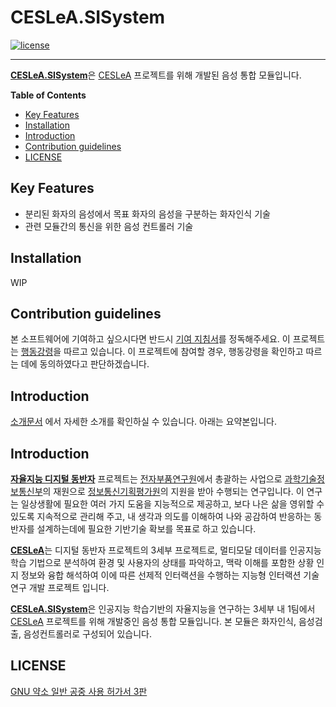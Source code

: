 # CESLeA.SISystem
[![license]](/LICENSE)

---

<b>[CESLeA.SISystem]</b>은 [CESLeA] 프로젝트를 위해 개발된 음성 통합 모듈입니다.

**Table of Contents**

- [Key Features](#key-features)
- [Installation](#installation)
- [Introduction](#introduction)
- [Contribution guidelines](#contribution-guidelines)
- [LICENSE](#license)

## Key Features

- 분리된 화자의 음성에서 목표 화자의 음성을 구분하는 화자인식 기술
- 관련 모듈간의 통신을 위한 음성 컨트롤러 기술

## Installation

WIP

## Contribution guidelines

본 소프트웨어에 기여하고 싶으시다면 반드시 [기여 지침서]를 정독해주세요. 이 프로젝트는 [행동강령]을 따르고 있습니다. 이 프로젝트에 참여할 경우, 행동강령을 확인하고 따르는 데에 동의하였다고 판단하겠습니다.

## Introduction

[소개문서] 에서 자세한 소개를 확인하실 수 있습니다. 아래는 요약본입니다.
## Introduction

<b>[자율지능 디지털 동반자]</b> 프로젝트는 [전자부품연구원]에서 총괄하는 사업으로 [과학기술정보통신부]의 재원으로 [정보통신기획평가원]의 지원을 받아 수행되는 연구입니다.
이 연구는 일상생활에 필요한 여러 가지 도움을 지능적으로 제공하고, 보다 나은 삶을 영위할 수 있도록 지속적으로 관리해 주고, 내 생각과 의도를 이해하여 나와 공감하여 반응하는 동반자를 설계하는데에 필요한 기반기술 확보를 목표로 하고 있습니다.

<b>[CESLeA]</b>는 디지털 동반자 프로젝트의 3세부 프로젝트로, 멀티모달 데이터를 인공지능 학습 기법으로 분석하여 환경 및 사용자의 상태를 파악하고, 맥락 이해를 포함한 상황 인지 정보와 융합 해석하여 이에 따른 선제적 인터랙션을 수행하는 지능형 인터랙션 기술 연구 개발 프로젝트 입니다.

<b>[CESLeA.SISystem]</b>은 인공지능 학습기반의 자율지능을 연구하는 3세부 내 1팀에서 [CESLeA] 프로젝트를 위해 개발중인 음성 통합 모듈입니다.
본 모듈은 화자인식, 음성검출, 음성컨트롤러로 구성되어 있습니다.

## LICENSE

[GNU 약소 일반 공중 사용 허가서 3판]

[license]: https://img.shields.io/github/license/Katinor/CESLeA_readme_template
[CESLeA.SISystem]: https://github.com/Katinor/CESLeA_readme_template/
[기여 지침서]: https://github.com/Katinor/CESLeA_readme_template/blob/master/example/CONTRIBUTING_ko.md
[행동강령]: https://github.com/Katinor/CESLeA_readme_template/blob/master/example/CODE_OF_CONDUCT_ko.md
[소개문서]: https://github.com/Katinor/CESLeA_readme_template/blob/master/example/INTRO_ko.md
[자율지능 디지털 동반자]: http://aicompanion.or.kr/
[전자부품연구원]: https://www.keti.re.kr/
[과학기술정보통신부]: https://www.msit.go.kr/
[정보통신기획평가원]: https://www.iitp.kr/
[CESLeA]: http://abr.knu.ac.kr/wordpress/ceslea/
[GNU 약소 일반 공중 사용 허가서 3판]: https://github.com/Katinor/CESLeA_readme_template/blob/master/example/LICENSE